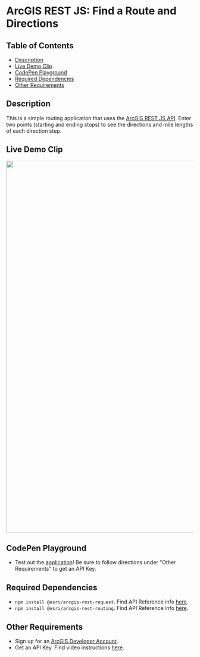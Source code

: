 # ArcGIS REST JS: Find a Route and Directions

Table of Contents
---------------------

 * [Description](#description)
 * [Live Demo Clip](#clip)
 * [CodePen Playground](#codepen)
 * [Required Dependencies](#dep)
 * [Other Requirements](#req)


## Description <a name="description"></a>

This is a simple routing application that uses the [ArcGIS REST JS API](https://developers.arcgis.com/arcgis-rest-js/api-reference/arcgis-rest-routing/). Enter two points (starting and ending stops) to see the directions and mile lengths of each direction step.

## Live Demo Clip <a name="clip"></a>

<img src="https://user-images.githubusercontent.com/112517097/219675602-5f5af7a7-c643-45de-98d9-2fc9cd3f8bcc.gif" width="1000" />

## CodePen Playground <a name="codepen"></a>
- Test out the <a href="https://codepen.io/cyatteau/pen/KKxKQKX">application</a>! Be sure to follow directions under "Other Requirements" to get an API Key.

## Required Dependencies <a name="dep"></a>

- `npm install @esri/arcgis-rest-request`. Find API Reference info [here](https://developers.arcgis.com/arcgis-rest-js/api-reference/arcgis-rest-request/).
- `npm install @esri/arcgis-rest-routing`. Find API Reference info [here](https://developers.arcgis.com/arcgis-rest-js/api-reference/arcgis-rest-routing/).

## Other Requirements <a name="req"></a>

- Sign up for an [ArcGIS Developer Account](https://developers.arcgis.com/sign-up/).
- Get an API Key. Find video instructions [here](https://www.youtube.com/watch?v=StVncn6DLzc.).
